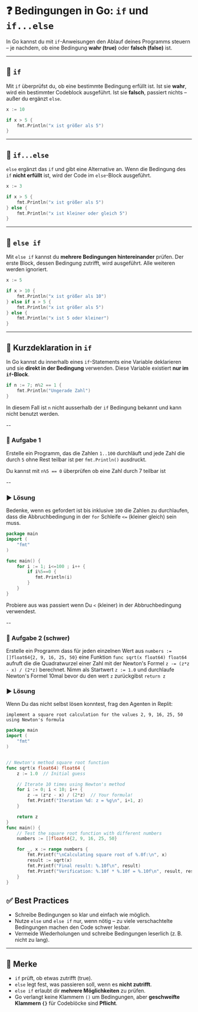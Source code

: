 # ❓ Bedingungen in Go: `if` und `if...else`

In Go kannst du mit `if`-Anweisungen den Ablauf deines Programms steuern – je nachdem, ob eine Bedingung **wahr (true)** oder **falsch (false)** ist.

---

## 🔹 `if`

Mit `if` überprüfst du, ob eine bestimmte Bedingung erfüllt ist. Ist sie **wahr**, wird ein bestimmter Codeblock ausgeführt. Ist sie **falsch**, passiert nichts – außer du ergänzt `else`.
```go
x := 10

if x > 5 {
    fmt.Println("x ist größer als 5")
}
```

---

## 🔸 `if...else`

`else` ergänzt das `if` und gibt eine Alternative an. Wenn die Bedingung des `if` **nicht erfüllt** ist, wird der Code im `else`-Block ausgeführt.
```go
x := 3

if x > 5 {
    fmt.Println("x ist größer als 5")
} else {
    fmt.Println("x ist kleiner oder gleich 5")
}
```

---

## 🔹 `else if`

Mit `else if` kannst du **mehrere Bedingungen hintereinander** prüfen. Der erste Block, dessen Bedingung zutrifft, wird ausgeführt. Alle weiteren werden ignoriert.
```go
x := 5

if x > 10 {
    fmt.Println("x ist größer als 10")
} else if x > 5 {
    fmt.Println("x ist größer als 5")
} else {
    fmt.Println("x ist 5 oder kleiner")
}
```

---

## 🔸 Kurzdeklaration in `if`

In Go kannst du innerhalb eines `if`-Statements eine Variable deklarieren und sie **direkt in der Bedingung** verwenden. Diese Variable existiert **nur im `if`-Block**.
```go
if n := 7; n%2 == 1 {
    fmt.Println("Ungerade Zahl")
}
```

In diesem Fall ist `n` nicht ausserhalb der `if` Bedingung bekannt und kann nicht benutzt werden.

--

### 📝 Aufgabe 1
Erstelle ein Programm, das die Zahlen `1..100` durchläuft und jede Zahl die durch `5` ohne Rest teilbar ist per `fmt.Println()` ausdruckt.

Du kannst mit `n%5 == 0` überprüfen ob eine Zahl durch 7 teilbar ist

--

### ▶️ Lösung
Bedenke, wenn es gefordert ist bis inklusive `100` die Zahlen zu durchlaufen, dass die Abbruchbedingung in der `for` Schleife `<=` (kleiner gleich) sein muss. 
```go
package main
import (
    "fmt"
)

func main() {
    for i := 1; i<=100 ; i++ {
        if i%5==0 {
           fmt.Println(i)
        }
    }
}
```

Probiere aus was passiert wenn Du `<` (kleiner) in der Abbruchbedingung verwendest.

--

### 📝 Aufgabe 2 (schwer)
Erstelle ein Programm dass für jeden einzelnen Wert aus `numbers := []float64{2, 9, 16, 25, 50}` eine Funktion `func sqrt(x float64) float64` aufruft die
die Quadratwurzel einer Zahl mit der Newton's Formel `z -= (z*z - x) / (2*z)` berechnet.
Nimm als Startwert  `z := 1.0` und durchlaufe Newton's Formel 10mal bevor du den wert `z` zurückgibst `return z`

### ▶️ Lösung
Wenn Du das nicht selbst lösen konntest, frag den Agenten in Replit: 
```
implement a square root calculation for the values 2, 9, 16, 25, 50 using Newton's formula
```

```go
package main
import (
    "fmt"
)


// Newton's method square root function
func sqrt(x float64) float64 {
    z := 1.0  // Initial guess

    // Iterate 10 times using Newton's method
    for i := 0; i < 10; i++ {
        z -= (z*z - x) / (2*z)  // Your formula!
        fmt.Printf("Iteration %d: z = %g\n", i+1, z)
    }

    return z
}
func main() {
    // Test the square root function with different numbers
    numbers := []float64{2, 9, 16, 25, 50}

    for _, x := range numbers {
        fmt.Printf("\nCalculating square root of %.0f:\n", x)
        result := sqrt(x)
        fmt.Printf("Final result: %.10f\n", result)
        fmt.Printf("Verification: %.10f * %.10f = %.10f\n", result, result, result*result)
    }
}
```

## ✅ Best Practices

- Schreibe Bedingungen so klar und einfach wie möglich.
- Nutze `else` und `else if` nur, wenn nötig – zu viele verschachtelte Bedingungen machen den Code schwer lesbar.
- Vermeide Wiederholungen und schreibe Bedingungen leserlich (z. B. nicht zu lang).

---

## 🧠 Merke

- `if` prüft, ob etwas zutrifft (true).
- `else` legt fest, was passieren soll, wenn es **nicht zutrifft**.
- `else if` erlaubt dir **mehrere Möglichkeiten** zu prüfen.
- Go verlangt keine Klammern `()` um Bedingungen, aber **geschweifte Klammern `{}`** für Codeblöcke sind **Pflicht**.
